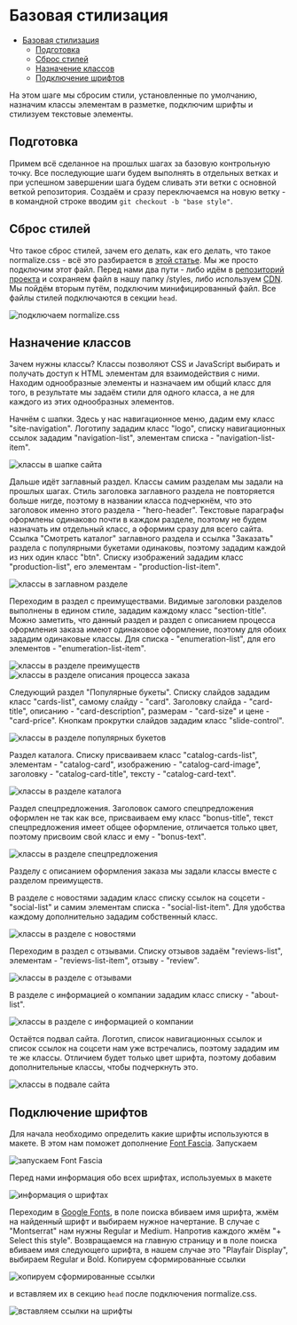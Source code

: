 # Базовая стилизация

- [Базовая стилизация](#базовая-стилизация)
  - [Подготовка](#подготовка)
  - [Сброс стилей](#сброс-стилей)
  - [Назначение классов](#назначение-классов)
  - [Подключение шрифтов](#подключение-шрифтов)

На этом шаге мы сбросим стили, установленные по умолчанию, назначим классы элементам в разметке, подключим шрифты и стилизуем текстовые элементы.

## Подготовка

Примем всё сделанное на прошлых шагах за базовую контрольную точку. Все последующие шаги будем выполнять в отдельных ветках и при успешном завершении шага будем сливать эти ветки с основной веткой репозитория. Создаём и сразу переключаемся на новую ветку - в командной строке вводим `git checkout -b "base style"`.

## Сброс стилей

Что такое сброс стилей, зачем его делать, как его делать, что такое normalize.css - всё это разбирается в [этой статье](https://habr.com/ru/company/htmlacademy/blog/342052/). Мы же просто подключим этот файл. Перед нами два пути - либо идём в [репозиторий проекта](https://necolas.github.io/normalize.css/8.0.1/normalize.css) и сохраняем файл в нашу папку /styles, либо используем [CDN](https://cdnjs.com/libraries/normalize). Мы пойдём вторым путём, подключим минифицированный файл. Все файлы стилей подключаются в секции `head`.

![подключаем normalize.css](./../img/02-1.jpg)

## Назначение классов

Зачем нужны классы? Классы позволяют CSS и JavaScript выбирать и получать доступ к HTML элементам для взаимодействия с ними. Находим однообразные элементы и назначаем им общий класс для того, в результате мы задаём стили для одного класса, а не для каждого из этих однообразных элементов.

Начнём с шапки. Здесь у нас навигационное меню, дадим ему класс "site-navigation". Логотипу зададим класс "logo", списку навигационных ссылок зададим "navigation-list", элементам списка - "navigation-list-item".

![классы в шапке сайта](./../img/02-2.jpg)

Дальше идёт заглавный раздел. Классы самим разделам мы задали на прошлых шагах. Стиль заголовка заглавного раздела не повторяется больше нигде, поэтому в названии класса подчеркнём, что это заголовок именно этого раздела - "hero-header".
Текстовые параграфы оформлены одинаково почти в каждом разделе, поэтому не будем назначать им отдельный класс, а оформим сразу для всего сайта.
Ссылка "Смотреть каталог" заглавного раздела и ссылка "Заказать" раздела с популярными букетами одинаковы, поэтому зададим каждой из них один класс "btn".
Списку изображений зададим класс "production-list", его элементам - "production-list-item".

![классы в заглавном разделе](./../img/02-3.jpg)

Переходим в раздел с преимуществами. Видимые заголовки разделов выполнены в едином стиле, зададим каждому класс "section-title".
Можно заметить, что данный раздел и раздел с описанием процесса оформления заказа имеют одинаковое оформление, поэтому для обоих зададим одинаковые классы. Для списка - "enumeration-list", для его элементов - "enumeration-list-item".

![классы в разделе преимуществ](./../img/02-4.jpg)
![классы в разделе описания процесса заказа](./../img/02-5.jpg)

Следующий раздел "Популярные букеты". Списку слайдов зададим класс "cards-list", самому слайду - "card". Заголовку слайда - "card-title", описанию - "card-description", размерам - "card-size" и цене - "card-price".
Кнопкам прокрутки слайдов зададим класс "slide-control".

![классы в разделе популярных букетов](./../img/02-6.jpg)

Раздел каталога. Списку присваиваем класс "catalog-cards-list", элементам - "catalog-card", изображению - "catalog-card-image", заголовку - "catalog-card-title", тексту - "catalog-card-text".

![классы в разделе каталога](./../img/02-7.jpg)

Раздел спецпредложения. Заголовок самого спецпредложения оформлен не так как все, присваиваем ему класс "bonus-title", текст спецпредложения имеет общее оформление, отличается только цвет, поэтому присвоим свой класс и ему - "bonus-text".

![классы в разделе спецпредложения](./../img/02-8.jpg)

Разделу с описанием оформления заказа мы задали классы вместе с разделом преимуществ.

В разделе с новостями зададим класс списку ссылок на соцсети - "social-list" и самим элементам списка - "social-list-item". Для удобства каждому дополнительно зададим собственный класс.

![классы в разделе с новостями](./../img/02-9.jpg)

Переходим в раздел с отзывами. Списку отзывов задаём "reviews-list", элементам - "reviews-list-item", отзыву - "review".

![классы в разделе с отзывами](./../img/02-10.jpg)

В разделе с информацией о компании зададим класс списку - "about-list".

![классы в разделе с информацией о компании](./../img/02-10.jpg)

Остаётся подвал сайта. Логотип, список навигационных ссылок и список ссылок на соцсети нам уже встречались, поэтому зададим им те же классы. Отличием будет только цвет шрифта, поэтому добавим дополнительные классы, чтобы подчеркнуть это.

![классы в подвале сайта](./../img/02-11.jpg)

## Подключение шрифтов

Для начала необходимо определить какие шрифты используются в макете. В этом нам поможет дополнение [Font Fascia](https://www.figma.com/community/plugin/746097413727734148/Font-Fascia). Запускаем

![запускаем Font Fascia](./../img/02-12.jpg)

Перед нами информация обо всех шрифтах, используемых в макете

![информация о шрифтах](./../img/02-13.jpg)

Переходим в [Google Fonts](https://fonts.google.com/), в поле поиска вбиваем имя шрифта, жмём на найденный шрифт и выбираем нужное начертание. В случае с "Montserrat" нам нужны Regular и Medium. Напротив каждого жмём "+ Select this style". Возвращаемся на главную страницу и в поле поиска вбиваем имя следующего шрифта, в нашем случае это "Playfair Display", выбираем Regular и Bold. Копируем сформированные ссылки

![копируем сформированные ссылки](./../img/02-14.jpg)

и вставляем их в секцию `head` после подключения normalize.css.

![вставляем ссылки на шрифты](./../img/02-15.jpg)
